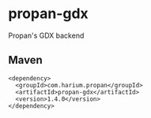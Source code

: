 # propan-gdx
Propan's GDX backend

## Maven
```
<dependency>
  <groupId>com.harium.propan</groupId>
  <artifactId>propan-gdx</artifactId>
  <version>1.4.0</version>
</dependency>
```
